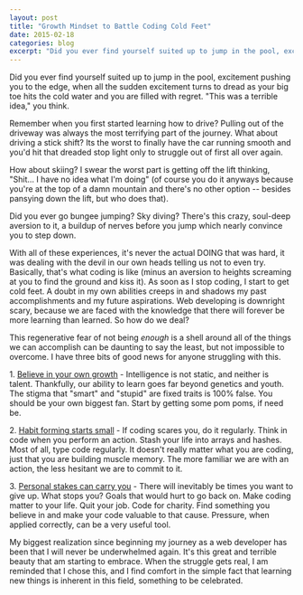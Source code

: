 ```yaml
---
layout: post
title: "Growth Mindset to Battle Coding Cold Feet"
date: 2015-02-18
categories: blog
excerpt: "Did you ever find yourself suited up to jump in the pool, excitement pushing you to the edge, when all the sudden excitement turns to dread as your big toe hits the cold water and you are filled with regret. 'This was a terrible idea,' you think."
---
```


<p>
Did you ever find yourself suited up to jump in the pool, excitement pushing you to the edge, when all the sudden excitement turns to dread as your big toe hits the cold water and you are filled with regret. "This was a terrible idea," you think.
</p><p>
Remember when you first started learning how to drive? Pulling out of the driveway was always the most terrifying part of the journey. What about driving a stick shift? Its the worst to finally have the car running smooth and you'd hit that dreaded stop light only to struggle out of first all over again.
</p><p>
How about skiing? I swear the worst part is getting off the lift thinking, "Shit... I have no idea what I'm doing" (of course you do it anyways because you're at the top of a damn mountain and there's no other option -- besides pansying down the lift, but who does that).
</p><p>
Did you ever go bungee jumping? Sky diving? There's this crazy, soul-deep aversion to it, a buildup of nerves before you jump which nearly convince you to step down.
</p><p>
With all of these experiences, it's never the actual DOING that was hard, it was dealing with the devil in our own heads telling us not to even try. Basically, that's what coding is like (minus an aversion to heights screaming at you to find the ground and kiss it). As soon as I stop coding, I start to get cold feet. A doubt in my own abilities creeps in and shadows my past accomplishments and my future aspirations. Web developing is downright scary, because we are faced with the knowledge that there will forever be more learning than learned. So how do we deal?
</p><p>
This regenerative fear of not being <i>enough</i> is a shell around all of the things we can accomplish can be daunting to say the least, but not impossible to overcome. I have three bits of good news for anyone struggling with this.
</p><p>
1. <u>Believe in your own growth</u> - Intelligence is not static, and neither is talent. Thankfully, our ability to learn goes far beyond genetics and youth. The stigma that "smart" and "stupid" are fixed traits is 100% false. You should be your own biggest fan. Start by getting some pom poms, if need be.
</p><p>
2. <u>Habit forming starts small</u> - If coding scares you, do it regularly. Think in code when you perform an action. Stash your life into arrays and hashes. Most of all, type code regularly. It doesn't really matter what you are coding, just that you are building muscle memory. The more familiar we are with an action, the less hesitant we are to commit to it.
</p><p>
3. <u>Personal stakes can carry you</u> - There will inevitably be times you want to give up. What stops you? Goals that would hurt to go back on. Make coding matter to your life. Quit your job. Code for charity. Find something you believe in and make your code valuable to that cause. Pressure, when applied correctly, can be a very useful tool.
</p><p>
My biggest realization since beginning my journey as a web developer has been that I will never be underwhelmed again. It's this great and terrible beauty that am starting to embrace. When the struggle gets real, I am reminded that I chose this, and I find comfort in the simple fact that learning new things is inherent in this field, something to be celebrated.
</p>